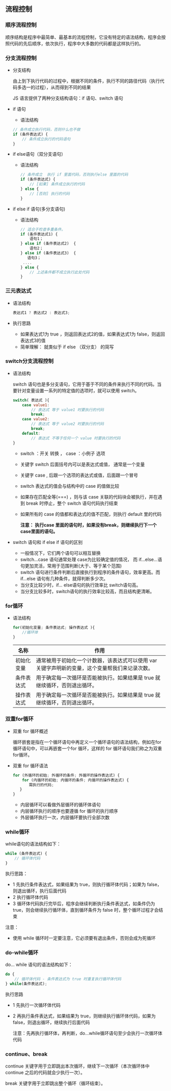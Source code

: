 ## 流程控制

### 顺序流程控制

顺序结构是程序中最简单、最基本的流程控制，它没有特定的语法结构，程序会按照代码的先后顺序，依次执行，程序中大多数的代码都是这样执行的。

### 分支流程控制

- 分支结构

  由上到下执行代码的过程中，根据不同的条件，执行不同的路径代码（执行代码多选一的过程），从而得到不同的结果
  
  JS 语言提供了两种分支结构语句：if 语句、switch 语句
  
- if 语句

  - 语法结构

  ```js
  // 条件成立执行代码，否则什么也不做
  if (条件表达式) {
      // 条件成立执行的代码语句
  }
  ```

- if else语句（双分支语句）

  - 语法结构

    ```js
    // 条件成立  执行 if 里面代码，否则执行else 里面的代码
    if (条件表达式) {
        // [如果] 条件成立执行的代码
    } else {
        // [否则] 执行的代码
    }
    
    ```

- if else if 语句(多分支语句)

  - 语法结构

    ```js
    // 适合于检查多重条件。
    if (条件表达式1) {
        语句1；
    } else if (条件表达式2)  {
        语句2；
    } else if (条件表达式3)  {
       语句3；
     ....
    } else {
        // 上述条件都不成立执行此处代码
    }
    
    ```

### 三元表达式

- 语法结构

  ```js
  表达式1 ? 表达式2 : 表达式3;
  ```

- 执行思路

  - 如果表达式1为 true ，则返回表达式2的值，如果表达式1为 false，则返回表达式3的值
  - 简单理解： 就类似于  if  else （双分支） 的简写

### switch分支流程控制

- 语法结构

  switch 语句也是多分支语句，它用于基于不同的条件来执行不同的代码。当要针对变量设置一系列的特定值的选项时，就可以使用 switch。

  ```js
  switch( 表达式 ){ 
      case value1:
          // 表达式 等于 value1 时要执行的代码
          break;
      case value2:
          // 表达式 等于 value2 时要执行的代码
          break;
      default:
          // 表达式 不等于任何一个 value 时要执行的代码
  }
  ```

  - switch ：开关 转换  ， case ：小例子   选项

  - 关键字 switch 后面括号内可以是表达式或值， 通常是一个变量

  - 关键字 case , 后跟一个选项的表达式或值，后面跟一个冒号

  - switch 表达式的值会与结构中的 case 的值做比较 

  - 如果存在匹配全等(===) ，则与该 case 关联的代码块会被执行，并在遇到 break 时停止，整个 switch 语句代码执行结束

  - 如果所有的 case 的值都和表达式的值不匹配，则执行 default 里的代码

    **注意： 执行case 里面的语句时，如果没有break，则继续执行下一个case里面的语句。**

- switch 语句和 if else if 语句的区别

  - 一般情况下，它们两个语句可以相互替换
  - switch...case 语句通常处理 case为比较确定值的情况， 而 if…else…语句更加灵活，常用于范围判断(大于、等于某个范围)
  - switch 语句进行条件判断后直接执行到程序的条件语句，效率更高。而if…else 语句有几种条件，就得判断多少次。
  - 当分支比较少时，if… else语句的执行效率比 switch语句高。
  - 当分支比较多时，switch语句的执行效率比较高，而且结构更清晰。 



### for循环

- 语法结构

  ```js
  for(初始化变量; 条件表达式; 操作表达式 ){
      //循环体
  }
  ```

  | 名称       | 作用                                                         |
  | ---------- | ------------------------------------------------------------ |
  | 初始化变量 | 通常被用于初始化一个计数器，该表达式可以使用 var 关键字声明新的变量，这个变量帮我们来记录次数。 |
  | 条件表达式 | 用于确定每一次循环是否能被执行。如果结果是 true 就继续循环，否则退出循环。 |
  | 操作表达式 | 用于确定每一次循环是否能被执行。如果结果是 true 就继续循环，否则退出循环。 |

  


### 双重for循环

- 双重 for 循环概述

   循环嵌套是指在一个循环语句中再定义一个循环语句的语法结构，例如在for循环语句中，可以再嵌套一个for 循环，这样的 for 循环语句我们称之为双重for循环。

- 双重 for 循环语法

  ```js
  for (外循环的初始; 外循环的条件; 外循环的操作表达式) {
      for (内循环的初始; 内循环的条件; 内循环的操作表达式) {  
         需执行的代码;
     }
  }
  ```

  - 内层循环可以看做外层循环的循环体语句
  - 内层循环执行的顺序也要遵循 for 循环的执行顺序 
  - 外层循环执行一次，内层循环要执行全部次数

### while循环

while语句的语法结构如下：

```js
while (条件表达式) {
    // 循环体代码 
}
```

执行思路：

- 1 先执行条件表达式，如果结果为 true，则执行循环体代码；如果为 false，则退出循环，执行后面代码
- 2 执行循环体代码
- 3 循环体代码执行完毕后，程序会继续判断执行条件表达式，如条件仍为true，则会继续执行循环体，直到循环条件为 false 时，整个循环过程才会结束

注意：

- 使用 while 循环时一定要注意，它必须要有退出条件，否则会成为死循环

### do-while循环

do... while 语句的语法结构如下：

```js
do {
    // 循环体代码 - 条件表达式为 true 时重复执行循环体代码
} while(条件表达式);
```

执行思路

- 1 先执行一次循环体代码 

- 2 再执行条件表达式，如果结果为 true，则继续执行循环体代码，如果为 false，则退出循环，继续执行后面代码	

  注意：先再执行循环体，再判断，do…while循环语句至少会执行一次循环体代码

### continue、break

continue 关键字用于立即跳出本次循环，继续下一次循环（本次循环体中 continue 之后的代码就会少执行一次）。

 break 关键字用于立即跳出整个循环（循环结束）。









